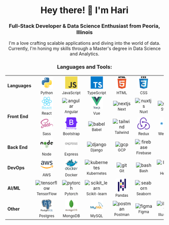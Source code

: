 <h1 align="center">Hey there! 👋 I'm Hari</h1>
<h3 align="center">Full-Stack Developer & Data Science Enthusiast from Peoria, Illinois</h3>
<p align="center">
  I'm a love crafting scalable applications and diving into the world of data. <br/>Currently, I'm honing my skills through a Master's degree in Data Science and Analytics.
</p>
<h3 align="center">Languages and Tools:</h3>
<p align="center">
<table align="center">
  <tr>
    <td><b>Languages</b></td>
    <td align="center">
      <img src="https://raw.githubusercontent.com/devicons/devicon/master/icons/python/python-original.svg" alt="python" width="40" height="40"/><br/><small>Python</small>
    </td>
    <td align="center">
      <img src="https://raw.githubusercontent.com/devicons/devicon/master/icons/javascript/javascript-original.svg" alt="javascript" width="40" height="40"/><br/><small>JavaScript</small>
    </td>
    <td align="center">
      <img src="https://raw.githubusercontent.com/devicons/devicon/master/icons/typescript/typescript-original.svg" alt="typescript" width="40" height="40"/><br/><small>TypeScript</small>
    </td>
    <td align="center">
      <img src="https://raw.githubusercontent.com/devicons/devicon/master/icons/html5/html5-original-wordmark.svg" alt="html5" width="40" height="40"/><br/><small>HTML</small>
    </td>
    <td align="center">
      <img src="https://raw.githubusercontent.com/devicons/devicon/master/icons/css3/css3-original-wordmark.svg" alt="css3" width="40" height="40"/><br/><small>CSS</small>
    </td>
    <td></td>
  </tr>
  <tr>
    <td rowspan="2"><b>Front End</b></td>
    <td align="center">
      <img src="https://raw.githubusercontent.com/devicons/devicon/master/icons/react/react-original-wordmark.svg" alt="react" width="40" height="40"/><br/><small>React</small>
    </td>
    <td align="center">
      <img src="https://angular.io/assets/images/logos/angular/angular.svg" alt="angular" width="40" height="40"/><br/><small>Angular</small>
    </td>
    <td align="center">
      <img src="https://raw.githubusercontent.com/devicons/devicon/master/icons/vuejs/vuejs-original-wordmark.svg" alt="vuejs" width="40" height="40"/><br/><small>Vue</small>
    </td>
    <td align="center">
      <img src="https://cdn.worldvectorlogo.com/logos/nextjs-2.svg" alt="nextjs" width="40" height="40"/><br/><small>Next</small>
    </td>
    <td align="center">
      <img src="https://www.vectorlogo.zone/logos/nuxtjs/nuxtjs-icon.svg" alt="nuxtjs" width="40" height="40"/><br/><small>Nuxt</small>
    </td>
    <td align="center">
      <img src="https://upload.wikimedia.org/wikipedia/commons/1/1b/Svelte_Logo.svg" alt="svelte" width="40" height="40"/><br/><small>Svelte</small>
    </td>
  </tr>
  <tr>
    <td align="center">
      <img src="https://raw.githubusercontent.com/devicons/devicon/master/icons/sass/sass-original.svg" alt="sass" width="40" height="40"/><br/><small>Sass</small>
    </td>
    <td align="center">
      <img src="https://raw.githubusercontent.com/devicons/devicon/master/icons/bootstrap/bootstrap-plain-wordmark.svg" alt="bootstrap" width="40" height="40"/><br/><small>Bootstrap</small>
    </td>
    <td align="center">
      <img src="https://www.vectorlogo.zone/logos/babeljs/babeljs-icon.svg" alt="babel" width="40" height="40"/><br/><small>Babel</small>
    </td>
    <td align="center">
      <img src="https://www.vectorlogo.zone/logos/tailwindcss/tailwindcss-icon.svg" alt="tailwind" width="40" height="40"/><br/><small>Tailwind</small>
    </td>
    <td align="center">
      <img src="https://raw.githubusercontent.com/devicons/devicon/master/icons/redux/redux-original.svg" alt="redux" width="40" height="40"/><br/><small>Redux</small>
    </td>
    <td align="center">
      <img src="https://raw.githubusercontent.com/devicons/devicon/d00d0969292a6569d45b06d3f350f463a0107b0d/icons/webpack/webpack-original-wordmark.svg" alt="webpack" width="40" height="40"/><br/><small>Webpack</small>
    </td>
  </tr>
  <tr>
    <td><b>Back End</b></td>
    <td align="center">
      <img src="https://raw.githubusercontent.com/devicons/devicon/master/icons/nodejs/nodejs-original-wordmark.svg" alt="nodejs" width="40" height="40"/><br/><small>Node</small>
    </td>
    <td align="center">
      <img src="https://raw.githubusercontent.com/devicons/devicon/master/icons/express/express-original-wordmark.svg" alt="express" width="40" height="40"/><br/><small>Express</small>
    </td>
    <td align="center">
      <img src="https://cdn.worldvectorlogo.com/logos/django.svg" alt="django" width="40" height="40"/><br/><small>Django</small>
    </td>
    <td align="center">
      <img src="https://www.vectorlogo.zone/logos/google_cloud/google_cloud-icon.svg" alt="gcp" width="40" height="40"/><br/><small>GCP</small>
    </td>
    <td align="center">
      <img src="https://www.vectorlogo.zone/logos/firebase/firebase-icon.svg" alt="firebase" width="40" height="40"/><br/><small>Firebase</small>
    </td>
    <td></td>
  </tr>
  <tr>
    <td><b>DevOps</b></td>
    <td align="center">
      <img src="https://raw.githubusercontent.com/devicons/devicon/master/icons/amazonwebservices/amazonwebservices-original-wordmark.svg" alt="aws" width="40" height="40"/><br/><small>AWS</small>
    </td>
    <td align="center">
      <img src="https://raw.githubusercontent.com/devicons/devicon/master/icons/docker/docker-original-wordmark.svg" alt="docker" width="40" height="40"/><br/><small>Docker</small>
    </td>
    <td align="center">
      <img src="https://www.vectorlogo.zone/logos/kubernetes/kubernetes-icon.svg" alt="kubernetes" width="40" height="40"/><br/><small>Kubernetes</small>
    </td>
    <td align="center">
      <img src="https://www.vectorlogo.zone/logos/git-scm/git-scm-icon.svg" alt="git" width="40" height="40"/><br/><small>Git</small>
    </td>
    <td align="center">
      <img src="https://www.vectorlogo.zone/logos/gnu_bash/gnu_bash-icon.svg" alt="bash" width="40" height="40"/><br/><small>Bash</small>
    </td>
    <td align="center">
      <img src="https://www.vectorlogo.zone/logos/heroku/heroku-icon.svg" alt="heroku" width="40" height="40"/><br/><small>Heroku</small>
    </td>
  </tr>
  <tr>
    <td><b>AI/ML</b></td>
    <td align="center">
      <img src="https://www.vectorlogo.zone/logos/tensorflow/tensorflow-icon.svg" alt="tensorflow" width="40" height="40"/><br/><small>TensorFlow</small>
    </td>
    <td align="center">
      <img src="https://www.vectorlogo.zone/logos/pytorch/pytorch-icon.svg" alt="pytorch" width="40" height="40"/><br/><small>Pytorch</small>
    </td>
    <td align="center">
      <img src="https://upload.wikimedia.org/wikipedia/commons/0/05/Scikit_learn_logo_small.svg" alt="scikit_learn" width="40" height="40"/><br/><small>Scikit-learn</small>
    </td>
    <td align="center">
      <img src="https://raw.githubusercontent.com/devicons/devicon/2ae2a900d2f041da66e950e4d48052658d850630/icons/pandas/pandas-original.svg" alt="pandas" width="40" height="40"/><br/><small>Pandas</small>
    </td>
    <td align="center">
      <img src="https://seaborn.pydata.org/_images/logo-mark-lightbg.svg" alt="seaborn" width="40" height="40"/><br/><small>Seaborn</small>
    </td>
    <td></td>
  </tr>
  <tr>
    <td><b>Other</b></td>
    <td align="center">
      <img src="https://raw.githubusercontent.com/devicons/devicon/master/icons/postgresql/postgresql-original-wordmark.svg" alt="postgresql" width="40" height="40"/><br/><small>Postgres</small>
    </td>
    <td align="center">
      <img src="https://raw.githubusercontent.com/devicons/devicon/master/icons/mongodb/mongodb-original-wordmark.svg" alt="mongodb" width="40" height="40"/><br/><small>MongoDB</small>
    </td>
    <td align="center">
      <img src="https://raw.githubusercontent.com/devicons/devicon/master/icons/mysql/mysql-original-wordmark.svg" alt="mysql" width="40" height="40"/><br/><small>MySQL</small>
    </td>
    <td align="center">
      <img src="https://www.vectorlogo.zone/logos/getpostman/getpostman-icon.svg" alt="postman" width="40" height="40"/><br/><small>Postman</small>
    </td>
    <td align="center">
      <img src="https://www.vectorlogo.zone/logos/figma/figma-icon.svg" alt="figma" width="40" height="40"/><br/><small>Figma</small>
    </td>
    <td align="center">
      <img src="https://www.vectorlogo.zone/logos/adobe_illustrator/adobe_illustrator-icon.svg" alt="illustrator" width="40" height="40"/><br/><small>Illustrator</small>
    </td>
  </tr>
</table>
</p>
